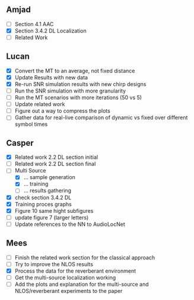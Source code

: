 ## Amjad
- [ ] Section 4.1 AAC 
- [x] Section 3.4.2 DL Localization 
- [ ] Related Work

## Lucan
- [x] Convert the MT to an average, not fixed distance
- [x] Update Results with new data
- [x] Re-run SNR simulation results with new chirp designs
- [ ] Run the SNR simulation with more granularity
- [ ] Run the MT scenarios with more iterations (50 vs 5)
- [ ] Update related work
- [ ] Figure out a way to compress the plots
- [ ] Gather data for real-live comparison of dynamic vs fixed over different symbol times

## Casper
- [x] Related work 2.2 DL section initial
- [ ] Related work 2.2 DL section final
- [ ] Multi Source
  - [x] ... sample generation
  - [x] ... training
  - [ ] ... results gathering
- [x] check section 3.4.2 DL
- [x] Training proces graphs
- [x] Figure 10 same hight subfigures
- [ ] update figure 7 (larger letters)
- [ ] Update references to the NN to AudioLocNet

## Mees
- [ ] Finish the related work section for the classical approach
- [ ] Try to improve the NLOS results
- [x] Process the data for the reverberant environment
- [ ] Get the multi-source localization working
- [ ] Add the plots and explanation for the multi-source and NLOS/reverberant experiments to the paper
